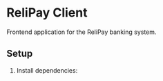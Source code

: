 # ReliPay Client

Frontend application for the ReliPay banking system.

## Setup

1. Install dependencies: 